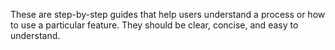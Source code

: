 These are step-by-step guides that help users understand a process or how to use a particular feature. They should be clear, concise, and easy to understand.